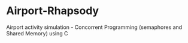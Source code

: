 # Airport-Rhapsody
Airport activity simulation - Concorrent Programming (semaphores and Shared Memory) using C


